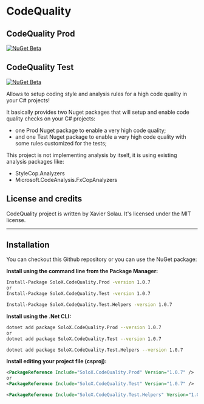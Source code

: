 # CodeQuality

## CodeQuality Prod
[![NuGet Beta](https://img.shields.io/nuget/vpre/SoloX.CodeQuality.Prod.svg)](https://www.nuget.org/packages/SoloX.CodeQuality.Prod)

## CodeQuality Test
[![NuGet Beta](https://img.shields.io/nuget/vpre/SoloX.CodeQuality.Test.svg)](https://www.nuget.org/packages/SoloX.CodeQuality.Test)

Allows to setup coding style and analysis rules for a high code quality in your C# projects!

It basically provides two Nuget packages that will setup and enable code quality checks on your C# projects:
* one Prod Nuget package to enable a very high code quality;
* and one Test Nuget package to enable a very high code quality with some rules customized for the tests;

This project is not implementing analysis by itself, it is using existing analysis packages like:
* StyleCop.Analyzers
* Microsoft.CodeAnalysis.FxCopAnalyzers

## License and credits

CodeQuality project is written by Xavier Solau. It's licensed under the MIT license.

 * * *

## Installation

You can checkout this Github repository or you can use the NuGet package:

**Install using the command line from the Package Manager:**
```bash
Install-Package SoloX.CodeQuality.Prod -version 1.0.7
or
Install-Package SoloX.CodeQuality.Test -version 1.0.7

Install-Package SoloX.CodeQuality.Test.Helpers -version 1.0.7
```

**Install using the .Net CLI:**
```bash
dotnet add package SoloX.CodeQuality.Prod --version 1.0.7
or
dotnet add package SoloX.CodeQuality.Test --version 1.0.7

dotnet add package SoloX.CodeQuality.Test.Helpers --version 1.0.7
```

**Install editing your project file (csproj):**
```xml
<PackageReference Include="SoloX.CodeQuality.Prod" Version="1.0.7" />
or
<PackageReference Include="SoloX.CodeQuality.Test" Version="1.0.7" />

<PackageReference Include="SoloX.CodeQuality.Test.Helpers" Version="1.0.7" />
```
